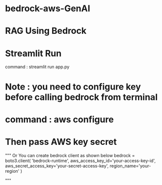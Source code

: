 # bedrock-aws-GenAI
# RAG Using Bedrock

# Streamlit Run
command : streamlit run app.py


# Note : you need to configure key before calling bedrock from terminal
# command : aws configure  
# Then pass AWS key secret

"""
Or You can create bedrock client as shown below
bedrock = boto3.client(
    'bedrock-runtime',
    aws_access_key_id='your-access-key-id',
    aws_secret_access_key='your-secret-access-key',
    region_name='your-region'
)

"""